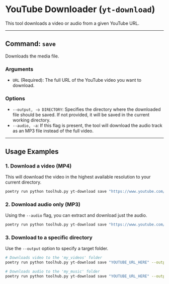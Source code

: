 # YouTube Downloader (`yt-download`)

This tool downloads a video or audio from a given YouTube URL.

---

## Command: `save`

Downloads the media file.

### Arguments

-   `URL` (Required): The full URL of the YouTube video you want to download.

### Options

-   `--output, -o DIRECTORY`: Specifies the directory where the downloaded file should be saved. If not provided, it will be saved in the current working directory.
-   `--audio, -a`: If this flag is present, the tool will download the audio track as an MP3 file instead of the full video.

---

## Usage Examples

### 1. Download a video (MP4)

This will download the video in the highest available resolution to your current directory.

```bash
poetry run python toolhub.py yt-download save "https://www.youtube.com/watch?v=dQw4w9WgXcQ"
```

### 2. Download audio only (MP3)

Using the `--audio` flag, you can extract and download just the audio.

```bash
poetry run python toolhub.py yt-download save "https://www.youtube.com/watch?v=dQw4w9WgXcQ" --audio
```

### 3. Download to a specific directory

Use the `--output` option to specify a target folder.

```bash
# Downloads video to the 'my_videos' folder
poetry run python toolhub.py yt-download save "YOUTUBE_URL_HERE" --output ./my_videos/

# Downloads audio to the 'my_music' folder
poetry run python toolhub.py yt-download save "YOUTUBE_URL_HERE" --output ./my_music/ --audio
```